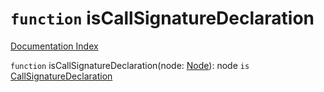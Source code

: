 # `function` isCallSignatureDeclaration

[Documentation Index](../README.md)

`function` isCallSignatureDeclaration(node: [Node](../interface.Node/README.md)): node `is` [CallSignatureDeclaration](../interface.CallSignatureDeclaration/README.md)
